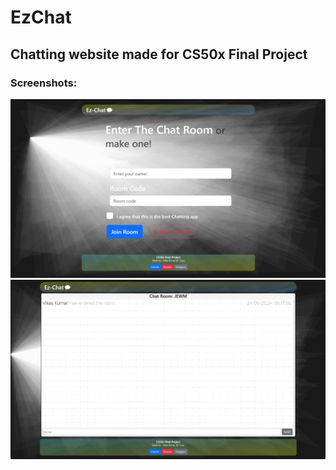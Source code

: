 # EzChat
## Chatting website made for CS50x Final Project
### Screenshots:
![1](ezchat1.png)
![2](ezchat2.png)
